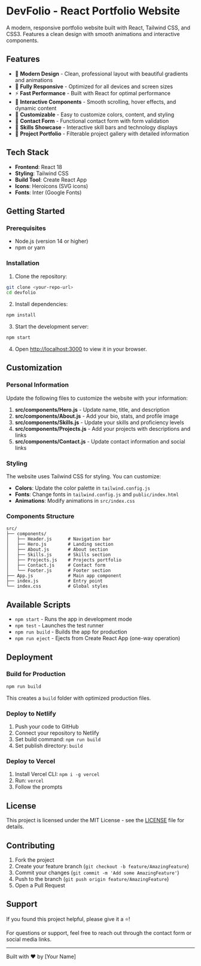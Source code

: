 # DevFolio - React Portfolio Website

A modern, responsive portfolio website built with React, Tailwind CSS, and CSS3. Features a clean design with smooth animations and interactive components.

## Features

- 🎨 **Modern Design** - Clean, professional layout with beautiful gradients and animations
- 📱 **Fully Responsive** - Optimized for all devices and screen sizes
- ⚡ **Fast Performance** - Built with React for optimal performance
- 🎯 **Interactive Components** - Smooth scrolling, hover effects, and dynamic content
- 🌈 **Customizable** - Easy to customize colors, content, and styling
- 📧 **Contact Form** - Functional contact form with form validation
- 🔧 **Skills Showcase** - Interactive skill bars and technology displays
- 🚀 **Project Portfolio** - Filterable project gallery with detailed information

## Tech Stack

- **Frontend**: React 18
- **Styling**: Tailwind CSS
- **Build Tool**: Create React App
- **Icons**: Heroicons (SVG icons)
- **Fonts**: Inter (Google Fonts)

## Getting Started

### Prerequisites

- Node.js (version 14 or higher)
- npm or yarn

### Installation

1. Clone the repository:

```bash
git clone <your-repo-url>
cd devfolio
```

2. Install dependencies:

```bash
npm install
```

3. Start the development server:

```bash
npm start
```

4. Open [http://localhost:3000](http://localhost:3000) to view it in your browser.

## Customization

### Personal Information

Update the following files to customize the website with your information:

1. **src/components/Hero.js** - Update name, title, and description
2. **src/components/About.js** - Add your bio, stats, and profile image
3. **src/components/Skills.js** - Update your skills and proficiency levels
4. **src/components/Projects.js** - Add your projects with descriptions and links
5. **src/components/Contact.js** - Update contact information and social links

### Styling

The website uses Tailwind CSS for styling. You can customize:

- **Colors**: Update the color palette in `tailwind.config.js`
- **Fonts**: Change fonts in `tailwind.config.js` and `public/index.html`
- **Animations**: Modify animations in `src/index.css`

### Components Structure

```
src/
├── components/
│   ├── Header.js      # Navigation bar
│   ├── Hero.js        # Landing section
│   ├── About.js       # About section
│   ├── Skills.js      # Skills section
│   ├── Projects.js    # Projects portfolio
│   ├── Contact.js     # Contact form
│   └── Footer.js      # Footer section
├── App.js             # Main app component
├── index.js           # Entry point
└── index.css          # Global styles
```

## Available Scripts

- `npm start` - Runs the app in development mode
- `npm test` - Launches the test runner
- `npm run build` - Builds the app for production
- `npm run eject` - Ejects from Create React App (one-way operation)

## Deployment

### Build for Production

```bash
npm run build
```

This creates a `build` folder with optimized production files.

### Deploy to Netlify

1. Push your code to GitHub
2. Connect your repository to Netlify
3. Set build command: `npm run build`
4. Set publish directory: `build`

### Deploy to Vercel

1. Install Vercel CLI: `npm i -g vercel`
2. Run: `vercel`
3. Follow the prompts

## License

This project is licensed under the MIT License - see the [LICENSE](LICENSE) file for details.

## Contributing

1. Fork the project
2. Create your feature branch (`git checkout -b feature/AmazingFeature`)
3. Commit your changes (`git commit -m 'Add some AmazingFeature'`)
4. Push to the branch (`git push origin feature/AmazingFeature`)
5. Open a Pull Request

## Support

If you found this project helpful, please give it a ⭐️!

For questions or support, feel free to reach out through the contact form or social media links.

---

Built with ❤️ by [Your Name]
